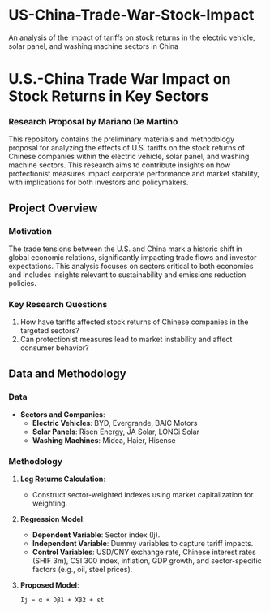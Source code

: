 # US-China-Trade-War-Stock-Impact
An analysis of the impact of tariffs on stock returns in the electric vehicle, solar panel, and washing machine sectors in China
# U.S.-China Trade War Impact on Stock Returns in Key Sectors

### Research Proposal by Mariano De Martino

This repository contains the preliminary materials and methodology proposal for analyzing the effects of U.S. tariffs on the stock returns of Chinese companies within the electric vehicle, solar panel, and washing machine sectors. This research aims to contribute insights on how protectionist measures impact corporate performance and market stability, with implications for both investors and policymakers.

## Project Overview

### Motivation
The trade tensions between the U.S. and China mark a historic shift in global economic relations, significantly impacting trade flows and investor expectations. This analysis focuses on sectors critical to both economies and includes insights relevant to sustainability and emissions reduction policies.

### Key Research Questions
1. How have tariffs affected stock returns of Chinese companies in the targeted sectors?
2. Can protectionist measures lead to market instability and affect consumer behavior?

## Data and Methodology

### Data
- **Sectors and Companies**:
   - **Electric Vehicles**: BYD, Evergrande, BAIC Motors
   - **Solar Panels**: Risen Energy, JA Solar, LONGi Solar
   - **Washing Machines**: Midea, Haier, Hisense

### Methodology
1. **Log Returns Calculation**:
   - Construct sector-weighted indexes using market capitalization for weighting.
   
2. **Regression Model**:
   - **Dependent Variable**: Sector index (Ij).
   - **Independent Variable**: Dummy variables to capture tariff impacts.
   - **Control Variables**: USD/CNY exchange rate, Chinese interest rates (SHIF 3m), CSI 300 index, inflation, GDP growth, and sector-specific factors (e.g., oil, steel prices).

3. **Proposed Model**:
   ```markdown
   Ij = α + Dβ1 + Xβ2 + εt
